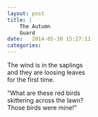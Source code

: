 ```yaml
---
layout: post
title: |
    The Autumn
    Guard
date:   2014-05-30 15:27:11
categories: 
---
```


The wind is in the saplings  
and they are loosing leaves  
for the first time.

"What are these red birds  
skittering across the lawn?  
Those birds were mine!"

